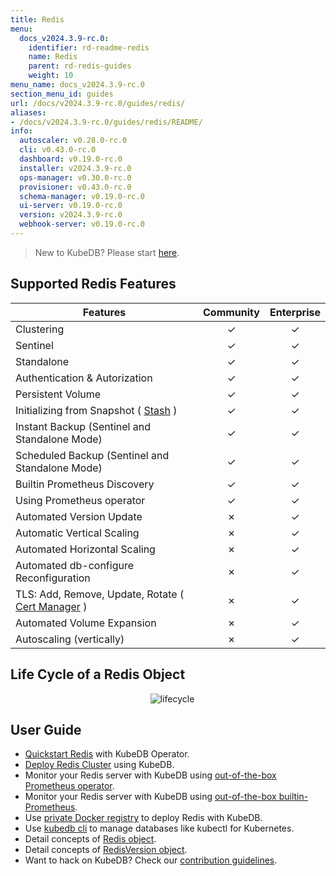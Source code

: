 ```yaml
---
title: Redis
menu:
  docs_v2024.3.9-rc.0:
    identifier: rd-readme-redis
    name: Redis
    parent: rd-redis-guides
    weight: 10
menu_name: docs_v2024.3.9-rc.0
section_menu_id: guides
url: /docs/v2024.3.9-rc.0/guides/redis/
aliases:
- /docs/v2024.3.9-rc.0/guides/redis/README/
info:
  autoscaler: v0.28.0-rc.0
  cli: v0.43.0-rc.0
  dashboard: v0.19.0-rc.0
  installer: v2024.3.9-rc.0
  ops-manager: v0.30.0-rc.0
  provisioner: v0.43.0-rc.0
  schema-manager: v0.19.0-rc.0
  ui-server: v0.19.0-rc.0
  version: v2024.3.9-rc.0
  webhook-server: v0.19.0-rc.0
---
```


> New to KubeDB? Please start [here](/docs/v2024.3.9-rc.0/README).

## Supported Redis Features
| Features                                                                           | Community | Enterprise |
|------------------------------------------------------------------------------------|:---------:|:----------:|
| Clustering                                                                         | &#10003;  |  &#10003;  |
| Sentinel                                                                           | &#10003;  |  &#10003;  |
| Standalone                                                                         | &#10003;  |  &#10003;  |
| Authentication & Autorization                                                      | &#10003;  |  &#10003;  |
| Persistent Volume                                                                  | &#10003;  |  &#10003;  |
| Initializing from Snapshot ( [Stash](https://stash.run/) )                         | &#10003;  |  &#10003;  |
| Instant Backup (Sentinel and Standalone Mode)                                      | &#10003;  |  &#10003;  |
| Scheduled Backup (Sentinel and Standalone Mode)                                    | &#10003;  |  &#10003;  |
| Builtin Prometheus Discovery                                                       | &#10003;  |  &#10003;  |
| Using Prometheus operator                                                          | &#10003;  |  &#10003;  |
| Automated Version Update                                                           | &#10007;  |  &#10003;  |
| Automatic Vertical Scaling                                                         | &#10007;  |  &#10003;  |
| Automated Horizontal Scaling                                                       | &#10007;  |  &#10003;  |
| Automated db-configure Reconfiguration                                             | &#10007;  |  &#10003;  |
| TLS: Add, Remove, Update, Rotate ( [Cert Manager](https://cert-manager.io/docs/) ) | &#10007;  |  &#10003;  |
| Automated Volume Expansion                                                         | &#10007;  |  &#10003;  |
| Autoscaling (vertically)                                                           | &#10007;  |  &#10003;  |


## Life Cycle of a Redis Object

<p align="center">
  <img alt="lifecycle"  src="/docs/v2024.3.9-rc.0/images/redis/redis-lifecycle.png">
</p>

## User Guide

- [Quickstart Redis](/docs/v2024.3.9-rc.0/guides/redis/quickstart/quickstart) with KubeDB Operator.
- [Deploy Redis Cluster](/docs/v2024.3.9-rc.0/guides/redis/clustering/redis-cluster) using KubeDB.
- Monitor your Redis server with KubeDB using [out-of-the-box Prometheus operator](/docs/v2024.3.9-rc.0/guides/redis/monitoring/using-prometheus-operator).
- Monitor your Redis server with KubeDB using [out-of-the-box builtin-Prometheus](/docs/v2024.3.9-rc.0/guides/redis/monitoring/using-builtin-prometheus).
- Use [private Docker registry](/docs/v2024.3.9-rc.0/guides/redis/private-registry/using-private-registry) to deploy Redis with KubeDB.
- Use [kubedb cli](/docs/v2024.3.9-rc.0/guides/redis/cli/cli) to manage databases like kubectl for Kubernetes.
- Detail concepts of [Redis object](/docs/v2024.3.9-rc.0/guides/redis/concepts/redis).
- Detail concepts of [RedisVersion object](/docs/v2024.3.9-rc.0/guides/redis/concepts/catalog).
- Want to hack on KubeDB? Check our [contribution guidelines](/docs/v2024.3.9-rc.0/CONTRIBUTING).
